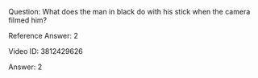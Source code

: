 Question: What does the man in black do with his stick when the camera filmed him?

Reference Answer: 2

Video ID: 3812429626

Answer: 2

